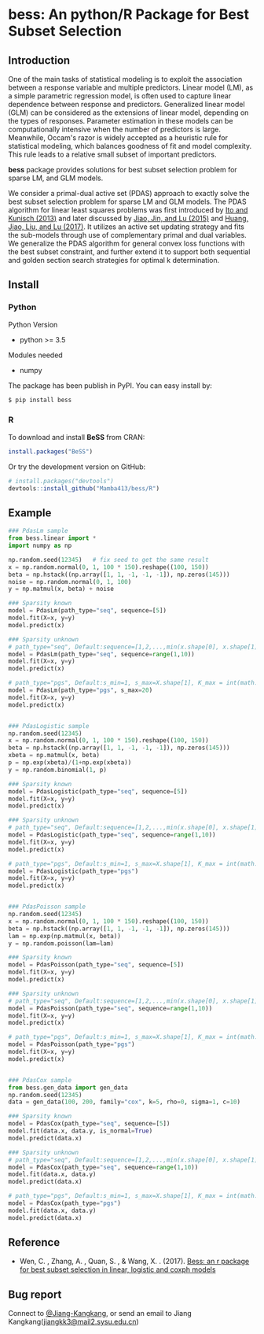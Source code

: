 # bess: An python/R Package for Best Subset Selection


## Introduction

One of the main tasks of statistical modeling is to exploit the association between
a response variable and multiple predictors. Linear model (LM), as a simple parametric
regression model, is often used to capture linear dependence between response and
predictors. Generalized linear model (GLM) can be considered as
the extensions of linear model, depending on the types of responses. Parameter estimation in these models
can be computationally intensive when the number of predictors is large. Meanwhile,
Occam's razor is widely accepted as a heuristic rule for statistical modeling,
which balances goodness of fit and model complexity. This rule leads to a relative 
small subset of important predictors. 

**bess** package provides solutions for best subset selection problem for sparse LM,
and GLM models.

We consider a primal-dual active set (PDAS) approach to exactly solve the best subset
selection problem for sparse LM and GLM models. The PDAS algorithm for linear 
least squares problems was first introduced by [Ito and Kunisch (2013)](https://iopscience.iop.org/article/10.1088/0266-5611/30/1/015001)
and later discussed by [Jiao, Jin, and Lu (2015)](https://arxiv.org/abs/1403.0515) and [Huang, Jiao, Liu, and Lu (2017)](https://arxiv.org/abs/1701.05128). 
It utilizes an active set updating strategy and fits the sub-models through use of
complementary primal and dual variables. We generalize the PDAS algorithm for 
general convex loss functions with the best subset constraint, and further 
extend it to support both sequential and golden section search strategies
for optimal k determination. 


## Install

### Python 

Python Version
- python >= 3.5

Modules needed
- numpy 

The package has been publish in PyPI. You can easy install by:
```sh
$ pip install bess
```

### R

To download and install **BeSS** from CRAN:

```r
install.packages("BeSS")
```

Or try the development version on GitHub:

```r
# install.packages("devtools")
devtools::install_github("Mamba413/bess/R")
```

## Example
```python
### PdasLm sample
from bess.linear import *
import numpy as np

np.random.seed(12345)   # fix seed to get the same result
x = np.random.normal(0, 1, 100 * 150).reshape((100, 150))
beta = np.hstack((np.array([1, 1, -1, -1, -1]), np.zeros(145)))
noise = np.random.normal(0, 1, 100)
y = np.matmul(x, beta) + noise

### Sparsity known
model = PdasLm(path_type="seq", sequence=[5])
model.fit(X=x, y=y)
model.predict(x)

### Sparsity unknown
# path_type="seq", Default:sequence=[1,2,...,min(x.shape[0], x.shape[1])]
model = PdasLm(path_type="seq", sequence=range(1,10))
model.fit(X=x, y=y)
model.predict(x)

# path_type="pgs", Default:s_min=1, s_max=X.shape[1], K_max = int(math.log(p, 2/(math.sqrt(5) - 1)))
model = PdasLm(path_type="pgs", s_max=20)
model.fit(X=x, y=y)
model.predict(x)


### PdasLogistic sample
np.random.seed(12345)
x = np.random.normal(0, 1, 100 * 150).reshape((100, 150))
beta = np.hstack((np.array([1, 1, -1, -1, -1]), np.zeros(145)))
xbeta = np.matmul(x, beta)
p = np.exp(xbeta)/(1+np.exp(xbeta))
y = np.random.binomial(1, p)

### Sparsity known
model = PdasLogistic(path_type="seq", sequence=[5])
model.fit(X=x, y=y)
model.predict(x)

### Sparsity unknown
# path_type="seq", Default:sequence=[1,2,...,min(x.shape[0], x.shape[1])]
model = PdasLogistic(path_type="seq", sequence=range(1,10))
model.fit(X=x, y=y)
model.predict(x)

# path_type="pgs", Default:s_min=1, s_max=X.shape[1], K_max = int(math.log(p, 2/(math.sqrt(5) - 1)))
model = PdasLogistic(path_type="pgs")
model.fit(X=x, y=y)
model.predict(x)


### PdasPoisson sample
np.random.seed(12345)
x = np.random.normal(0, 1, 100 * 150).reshape((100, 150))
beta = np.hstack((np.array([1, 1, -1, -1, -1]), np.zeros(145)))
lam = np.exp(np.matmul(x, beta))
y = np.random.poisson(lam=lam)

### Sparsity known
model = PdasPoisson(path_type="seq", sequence=[5])
model.fit(X=x, y=y)
model.predict(x)

### Sparsity unknown
# path_type="seq", Default:sequence=[1,2,...,min(x.shape[0], x.shape[1])]
model = PdasPoisson(path_type="seq", sequence=range(1,10))
model.fit(X=x, y=y)
model.predict(x)

# path_type="pgs", Default:s_min=1, s_max=X.shape[1], K_max = int(math.log(p, 2/(math.sqrt(5) - 1)))
model = PdasPoisson(path_type="pgs")
model.fit(X=x, y=y)
model.predict(x)


### PdasCox sample
from bess.gen_data import gen_data
np.random.seed(12345)
data = gen_data(100, 200, family="cox", k=5, rho=0, sigma=1, c=10)

### Sparsity known
model = PdasCox(path_type="seq", sequence=[5])
model.fit(data.x, data.y, is_normal=True)
model.predict(data.x)

### Sparsity unknown
# path_type="seq", Default:sequence=[1,2,...,min(x.shape[0], x.shape[1])]
model = PdasCox(path_type="seq", sequence=range(1,10))
model.fit(data.x, data.y)
model.predict(data.x)

# path_type="pgs", Default:s_min=1, s_max=X.shape[1], K_max = int(math.log(p, 2/(math.sqrt(5) - 1)))
model = PdasCox(path_type="pgs")
model.fit(data.x, data.y)
model.predict(data.x)

```

## Reference

- Wen, C. , Zhang, A. , Quan, S. , & Wang, X. . (2017). [Bess: an r package for best subset selection in linear, logistic and coxph models](https://arxiv.org/pdf/1709.06254.pdf)


## Bug report

Connect to [@Jiang-Kangkang](https://github.com/Jiang-Kangkang), or send an email to Jiang Kangkang(jiangkk3@mail2.sysu.edu.cn)

